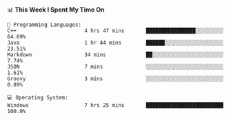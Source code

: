 
<!--START_SECTION:waka-->
📊 **This Week I Spent My Time On** 

```text
💬 Programming Languages: 
C++                      4 hrs 47 mins       ████████████████░░░░░░░░░   64.69% 
Java                     1 hr 44 mins        ██████░░░░░░░░░░░░░░░░░░░   23.51% 
Markdown                 34 mins             ██░░░░░░░░░░░░░░░░░░░░░░░   7.74% 
JSON                     7 mins              ░░░░░░░░░░░░░░░░░░░░░░░░░   1.61% 
Groovy                   3 mins              ░░░░░░░░░░░░░░░░░░░░░░░░░   0.89%

💻 Operating System: 
Windows                  7 hrs 25 mins       █████████████████████████   100.0%

```


<!--END_SECTION:waka-->
